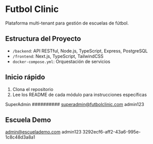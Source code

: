 # Futbol Clinic

Plataforma multi-tenant para gestión de escuelas de fútbol.

## Estructura del Proyecto

- `/backend`: API RESTful, Node.js, TypeScript, Express, PostgreSQL
- `/frontend`: Next.js, TypeScript, TailwindCSS
- `docker-compose.yml`: Orquestación de servicios

## Inicio rápido

1. Clona el repositorio
2. Lee los README de cada módulo para instrucciones específicas

SuperAdmin
##########
superadmin@futbolclinic.com
admin123

Escuela Demo
------------
admin@escuelademo.com
admin123
3292ecf6-aff2-43a6-995e-1c8c48d3a8a1